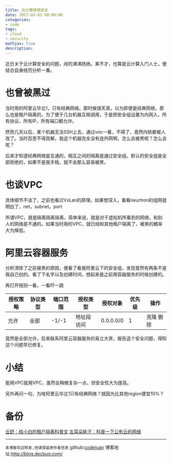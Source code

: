 ```yaml
---
title: 云计算网络安全
date: 2017-03-03 00:00:00
categories:
- code
tags: 
- cloud
- security
mathjax: true
description: 
---
```


近日关于云计算安全的问题，闹的沸沸扬扬。某不才，也算是云计算入门人士，便结合自身经历分析一番。

<!--more-->

# 也曾被黑过
当时用的阿里云华北1，只有经典网络。那时候很天真，以为即使是经典网络，那么也是租户隔离的。为了便于几台机器互相调用，于是把安全组设置为内网入，所有协议，所有IP，所有端口都允许。

然而几天以后，某个机器无法SSH上去，通过vnc一看，不得了，竟然内核都被人改了。当时百思不得其解，我这个机器完全没有连外网啊，怎么会被黑呢？怎么会呢？

后来才知道经典网络是互通的，相互之间的隔离是通过安全组。默认的安全组是全部拒绝的，如果不是我手贱，就不会那么容易被黑。

# 也谈VPC
具体细节不谈了，之前也看过VxLan的原理。如果想深入，看看neurtron的组网就明白了，net，subnet，port

所谓VPC，就是隔离隔离隔离，简单来说，就是对于虚拟机所看到的网络，和别人的网络是不通的。如果当时用的VPC，就已经和其他租户隔离了，被黑的概率大为降低。

# 阿里云容器服务
分析清除了之前被黑的原因，便看了看我阿里云下的安全组，发现竟然有两条不是我自己创的。看了下名字以及创建时间，想起来是之前用容器服务的时候创建的。

再打开规则一看，一看吓一跳

授权策略|协议类型|端口范围|授权类型|授权对象|优先级|操作
---|---|---|---|---|---|---
允许|全部|-1/-1|地址段访问|0.0.0.0/0|1|克隆 删除

竟然是全部允许。后来联系阿里云容器服务的易立大侠，报告这个安全问题，得知这个问题早已修复。

# 小结
能用VPC就用VPC，虽然会稍微复杂一点，但安全性大为提高。

另外再问一句，为啥阿里云华北1只有经典网络？就因为比其他region便宜10%？

# 备份

[云舒：给小白的租户隔离科普文](https://www.v2ex.com/t/343762?from=groupmessage&isappinstalled=0)
[左耳朵耗子：科普一下公有云的网络](http://weibo.com/ttarticle/p/show?id=2309404079443999097225)


----------------------------

`本博客欢迎转发,但请保留原作者信息`
github:[codejuan](https://github.com/CodeJuan)
博客地址:http://blog.decbug.com/


